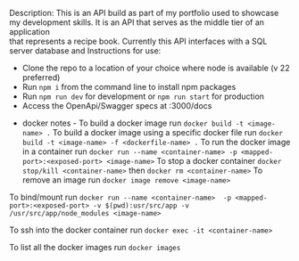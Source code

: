 Description:
This is an API build as part of my portfolio used to showcase my development skills. It is an API that serves as the middle tier of an application  
that represents a recipe book. Currently this API interfaces with a SQL server database and 
Instructions for use:
* Clone the repo to a location of your choice where node is available (v 22 preferred)
* Run `npm i` from the command line to install npm packages
* Run `npm run dev` for development or `npm run start` for production
* Access the OpenApi/Swagger specs at <host>:3000/docs




- docker notes -
To build a docker image run `docker build -t <image-name> .`
To build a docker image using a specific docker file run `docker build -t <image-name> -f <dockerfile-name> .`
To run the docker image in a container run `docker run --name <container-name> -p <mapped-port>:<exposed-port> <image-name>`
To stop a docker container `docker stop/kill <container-name>` then `docker rm <container-name>`
To remove an image run `docker image remove <image-name>`

To bind/mount run `docker run --name <container-name>  -p <mapped-port>:<exposed-port> -v $(pwd):usr/src/app -v /usr/src/app/node_modules <image-name>`

To ssh into the docker container run `docker exec -it <container-name>`

To list all the docker images run `docker images`
